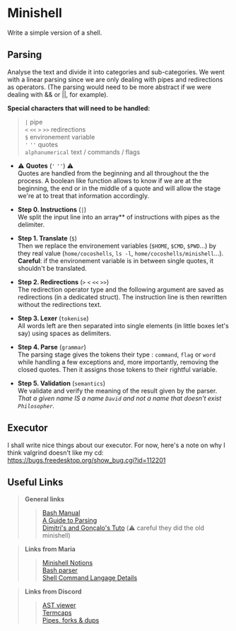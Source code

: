 
# Minishell
Write a simple version of a shell.

## Parsing

Analyse the text and divide it into categories and sub-categories. 
We went with a linear parsing since we are only dealing with pipes and redirections as operators. (The parsing would need to be more abstract if we were dealing with && or ||, for example).

**Special characters that will need to be handled:**
> `|` pipe <br>
> `<` `<<` `>` `>>` redirections <br>
> `$` environement variable <br>
> `'` `''` quotes <br>
> `alphanumerical` text / commands / flags <br>

* ⚠️ **Quotes** (`'` `''`) ⚠️ <br>
Quotes are handled from the beginning and all throughout the the process. A boolean like function allows to know if we are at the beginning, the end or in the middle of a quote and will allow the stage we're at to treat that information accordingly. 

* **Step 0. Instructions**  (`|`) <br>
We split the input line into an array** of instructions with pipes as the delimiter.

* **Step 1. Translate**  (`$`) <br>
Then we replace the environement variables (`$HOME`, `$CMD`, `$PWD`...) by they real value (`home/cocoshells`, `ls -l`, `home/cocoshells/minishell`...). <br>
**Careful**: if the environement variable is in between single quotes, it shouldn't be translated.

* **Step 2. Redirections**  (`>` `<` `<<` `>>`) <br>
The redirection operator type and the following argument are saved as redirections (in a dedicated struct). The instruction line is then rewritten without the redirections text.

* **Step 3. Lexer**  (`tokenise`) <br>
All words left are then separated into single elements (in little boxes let's say) using spaces as delimiters.

* **Step 4. Parse**  (`grammar`) <br>
The parsing stage gives the tokens their type : `command`, `flag` or `word` while handling a few exceptions and, more importantly, removing the closed quotes. Then it assigns those tokens to their rightful variable. 

* **Step 5. Validation**  (`semantics`) <br>
We validate and verify the meaning of the result given by the parser. 
<i>That a given name IS a name `David` and not a name that doesn't exist `Philosopher`.</i>


## Executor

I shall write nice things about our executor. For now, here's a note on why I think valgrind doesn't like my cd: https://bugs.freedesktop.org/show_bug.cgi?id=112201

## Useful Links

> **General links**
>> [Bash Manual](https://www.gnu.org/savannah-checkouts/gnu/bash/manual/bash.html#What-is-Bash_003f) <br>
>> [A Guide to Parsing](https://tomassetti.me/guide-parsing-algorithms-terminology/) <br>
>> [Dimitri's and Gonçalo's Tuto](https://github.com/DimitriDaSilva/42_minishell/blob/master/README.md#1-extracting-information) (⚠️ careful they did the old minishell)

> **Links from Maria**
>> [Minishell Notions](https://www.notion.so/Minishell-Materials-7bbd45a806e04395ab578ca3f805806c) <br>
>> [Bash parser](https://vorpaljs.github.io/bash-parser-playground/) <br>
>> [Shell Command Langage Details](https://pubs.opengroup.org/onlinepubs/9699919799/utilities/V3_chap02.html#tag_18_01)

> **Links from Discord**
>> [AST viewer](https://ast-viewer.datacamp.com/editor?code=echo%20alo%20%3E%20aqui.txt%20bla%20bla%20%3E%3E%20alo.txt%20test%20%7C%20wc%20%7C%20ls%20%3E%20aqui.txt&start=NA&grammar=shell) <br>
>> [Termcaps](https://github.com/Olbrien/42Lisboa-lvl_3_minishell/blob/main/extras/termcaps_history_explanation/termcaps.c) <br>
>> [Pipes, forks & dups](https://www.rozmichelle.com/pipes-forks-dups/)

